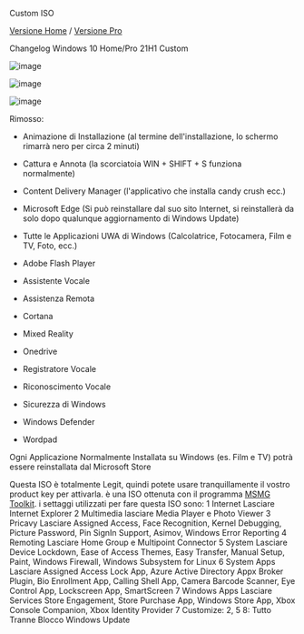 Custom ISO

<a href="https://drive.google.com/u/0/uc?id=1lhOOpJ8trvqxRQfYvPe5ZwywrF3539FF&export=download">Versione Home</a> / 
<a href="https://drive.google.com/u/0/uc?id=1qh8AvZr6mDXepX162TWAorO8OWwUInfs&export=download">Versione Pro</a> 
 
 Changelog Windows 10 Home/Pro 21H1 Custom

![image](https://user-images.githubusercontent.com/83124712/123740738-34b0b280-d8a9-11eb-8421-86ec44600af1.png)

![image](https://user-images.githubusercontent.com/83124712/123744912-c4f1f600-d8af-11eb-94f4-23e3cc928937.png)

![image](https://user-images.githubusercontent.com/83124712/123740963-8e18e180-d8a9-11eb-9849-4c9a2775a96f.png)


Rimosso:

- Animazione di Installazione (al termine dell'installazione, lo schermo rimarrà nero per circa 2 minuti)

- Cattura e Annota (la scorciatoia WIN + SHIFT + S funziona normalmente)

- Content Delivery Manager (l'applicativo che installa candy crush ecc.)

- Microsoft Edge (Si può reinstallare dal suo sito Internet, si reinstallerà da solo dopo qualunque aggiornamento di Windows Update)

- Tutte le Applicazioni UWA di Windows (Calcolatrice, Fotocamera, Film e TV, Foto, ecc.)

- Adobe Flash Player
- Assistente Vocale
- Assistenza Remota
- Cortana
- Mixed Reality
- Onedrive
- Registratore Vocale
- Riconoscimento Vocale
- Sicurezza di Windows
- Windows Defender
- Wordpad

Ogni Applicazione Normalmente Installata su Windows (es. Film e TV) potrà essere reinstallata dal Microsoft Store




Questa ISO è totalmente Legit, quindi potete usare tranquillamente il vostro product key per attivarla. è una ISO ottenuta con il programma <a href="https://msmgtoolkit.in/?i=1">MSMG Toolkit</a>. i settaggi utilizzati per fare questa ISO sono:
1 Internet
Lasciare Internet Explorer
2 Multimedia
lasciare Media Player e Photo Viewer
3 Pricavy
Lasciare Assigned Access, Face Recognition, Kernel Debugging, Picture Password, Pin SignIn Support, Asimov, Windows Error Reporting
4 Remoting
Lasciare Home Group e Multipoint Connector
5 System
Lasciare Device Lockdown, Ease of Access Themes, Easy Transfer, Manual Setup, Paint, Windows Firewall, Windows Subsystem for Linux
6 System Apps
Lasciare Assigned Access Lock App, Azure Active Directory Appx Broker Plugin, Bio Enrollment App, Calling Shell App, Camera Barcode Scanner, Eye Control App, Lockscreen App, SmartScreen
7 Windows Apps
Lasciare Services Store Engagement, Store Purchase App, Windows Store App, Xbox Console Companion, Xbox Identity Provider
7 Customize: 2, 5
8: Tutto Tranne Blocco Windows Update
